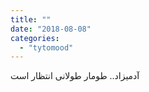 ```yaml
---
title: ""
date: "2018-08-08"
categories: 
  - "tytomood"
---
```


آدمیزاد.. طومار طولانی انتظار است
